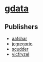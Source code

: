 # [gdata](https://pypi.org/project/gdata)



## Publishers
- [aafshar](https://pypi.org/user/aafshar)
- [jcgregorio](https://pypi.org/user/jcgregorio)
- [scudder](https://pypi.org/user/scudder)
- [vicfryzel](https://pypi.org/user/vicfryzel)

